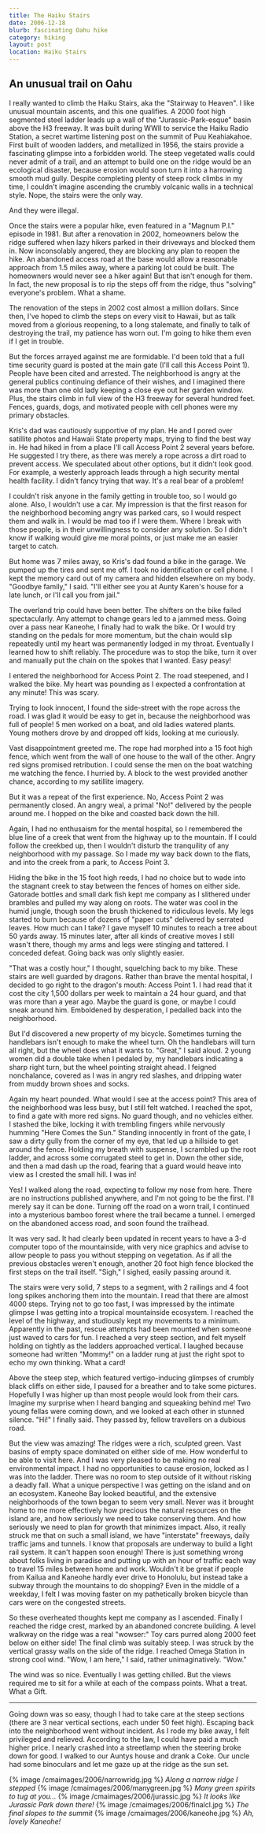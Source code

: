 ```yaml
---
title: The Haiku Stairs
date: 2006-12-18
blurb: fascinating Oahu hike
category: hiking
layout: post
location: Haiku Stairs
---
```


<h2>An unusual trail on Oahu</h2>


I really wanted to climb the Haiku Stairs, aka the "Stairway to Heaven". I like
unusual mountain ascents, and this one qualifies. A 2000 foot high segmented
steel ladder leads up a wall of the "Jurassic-Park-esque" basin above the H3
freeway. It was built during WWII to service the Haiku Radio Station, a secret
wartime listening post on the summit of Puu Keahiakahoe. First built of wooden
ladders, and metallized in 1956, the stairs provide a fascinating glimpse into a
forbidden world. The steep vegetated walls could never admit of a trail, and an
attempt to build one on the ridge would be an ecological disaster, because
erosion would soon turn it into a harrowing smooth mud gully. Despite completing
plenty of steep rock climbs in my time, I couldn't imagine ascending the crumbly
volcanic walls in a technical style. Nope, the stairs were the only way.


And they were illegal.


Once the stairs were a popular hike, even featured in a "Magnum P.I." episode in 1981. But after a renovation in 2002, homeowners below the ridge suffered when lazy hikers parked in their driveways and blocked them in. Now inconsolably angered, they are blocking any plan to reopen the hike. An abandoned access road at the base would allow a reasonable approach from 1.5 miles away, where a parking lot could be built. The homeowners would never see a hiker again! But that isn't enough for them. In fact, the new proposal is to rip the steps off from the ridge, thus "solving" everyone's problem. What a shame.


The renovation of the steps in 2002 cost almost a million dollars. Since then, I've hoped to climb the steps on every visit to Hawaii, but as talk moved from a glorious reopening, to a long stalemate, and finally to talk of destroying the trail, my patience has worn out. I'm going to hike them even if I get in trouble.


But the forces arrayed against me are formidable. I'd been told that a full time security guard is posted at the main gate (I'll call this Access Point 1). People have been cited and arrested. The neighborhood is angry at the general publics continuing defiance of their wishes, and I imagined there was more than one old lady keeping a close eye out her garden window. Plus, the stairs climb in full view of the H3 freeway for several hundred feet. Fences, guards, dogs, and motivated people with cell phones were my primary obstacles.


Kris's dad was cautiously supportive of my plan. He and I pored over satillite photos and Hawaii State property maps, trying to find the best way in. He had hiked in from a place I'll call Access Point 2 several years before. He suggested I try there, as there was merely a rope across a dirt road to prevent access. We speculated about other options, but it didn't look good. For example, a westerly approach leads through a high security mental health facility. I didn't fancy trying that way. It's a real bear of a problem!


I couldn't risk anyone in the family getting in trouble too, so I would go alone. Also, I wouldn't use a car. My impression is that the first reason for the neighborhood becoming angry was parked cars, so I would respect them and walk in. I would be mad too if I were them. Where I break with those people, is in their unwillingness to consider any solution. So I didn't know if walking would give me moral points, or just make me an easier target to catch.


But home was 7 miles away, so Kris's dad found a bike in the garage. We pumped up the tires and sent me off. I took no identification or cell phone. I kept the memory card out of my camera and hidden elsewhere on my body. "Goodbye family," I said. "I'll either see you at Aunty Karen's house for a late lunch, or I'll call you from jail."


The overland trip could have been better. The shifters on the bike failed spectacularly. Any attempt to change gears led to a jammed mess. Going over a pass near Kaneohe, I finally had to walk the bike. Or I would try standing on the pedals for more momentum, but the chain would slip repeatedly until my heart was permanently lodged in my throat. Eventually I learned how to shift reliably. The procedure was to stop the bike, turn it over and manually put the chain on the spokes that I wanted. Easy peasy!


I entered the neighborhood for Access Point 2. The road steepened, and I walked the bike. My heart was pounding as I expected a confrontation at any minute! This was scary.


Trying to look innocent, I found the side-street with the rope across the road. I was glad it would be easy to get in, because the neighborhood was full of people! 5 men worked on a boat, and old ladies watered plants. Young mothers drove by and dropped off kids, looking at me curiously.


Vast disappointment greeted me. The rope had morphed into a 15 foot high fence, which went from the wall of one house to the wall of the other. Angry red signs promised retribution. I could sense the men on the boat watching me watching the fence. I hurried by. A block to the west provided another chance, according to my satillite imagery.


But it was a repeat of the first experience. No, Access Point 2 was permanently closed. An angry weal, a primal "No!" delivered by the people around me. I hopped on the bike and coasted back down the hill.


Again, I had no enthusaism for the mental hospital, so I remembered the blue line of a creek that went from the highway up to the mountain. If I could follow the creekbed up, then I wouldn't disturb the tranquility of any neighborhood with my passage. So I made my way back down to the flats, and into the creek from a park, to Access Point 3.


Hiding the bike in the 15 foot high reeds, I had no choice but to wade into the stagnant creek to stay between the fences of homes on either side. Gatorade bottles and small dark fish kept me company as I slithered under brambles and pulled my way along on roots. The water was cool in the humid jungle, though soon the brush thickened to ridiculous levels. My legs started to burn because of dozens of "paper cuts" delivered by serrated leaves. How much can I take? I gave myself 10 minutes to reach a tree about 50 yards away. 15 minutes later, after all kinds of creative moves I still wasn't there, though my arms and legs were stinging and tattered. I conceded defeat. Going back was only slightly easier.


"That was a costly hour," I thought, squelching back to my bike. These stairs are well guarded by dragons. Rather than brave the mental hospital, I decided to go right to the dragon's mouth: Access Point 1. I had read that it cost the city 1,500 dollars per week to maintain a 24 hour guard, and that was more than a year ago. Maybe the guard is gone, or maybe I could sneak around him. Emboldened by desperation, I pedalled back into the neighborhood.


But I'd discovered a new property of my bicycle. Sometimes turning the handlebars isn't enough to make the wheel turn. Oh the handlebars will turn all right, but the wheel does what it wants to. "Great," I said aloud. 2 young women did a double take when I pedaled by, my handlebars indicating a sharp right turn, but the wheel pointing straight ahead. I feigned nonchalance, covered as I was in angry red slashes, and dripping water from muddy brown shoes and socks.


Again my heart pounded. What would I see at the access point? This area of the neighborhood was less busy, but I still felt watched. I reached the spot, to find a gate with more red signs. No guard though, and no vehicles either. I stashed the bike, locking it with trembling fingers while nervously humming "Here Comes the Sun." Standing innocently in front of the gate, I saw a dirty gully from the corner of my eye, that led up a hillside to get around the fence. Holding my breath with suspense, I scrambled up the root ladder, and across some corrugated steel to get in. Down the other side, and then a mad dash up the road, fearing that a guard would heave into view as I crested the small hill. I was in!


Yes! I walked along the road, expecting to follow my nose from here. There are no instructions published anywhere, and I'm not going to be the first. I'll merely say it can be done. Turning off the road on a worn trail, I continued into a mysterious bamboo forest where the trail became a tunnel. I emerged on the abandoned access road, and soon found the trailhead.


It was very sad. It had clearly been updated in recent years to have a 3-d computer topo of the mountainside, with very nice graphics and advise to allow people to pass you without stepping on vegetation. As if all the previous obstacles weren't enough, another 20 foot high fence blocked the first steps on the trail itself. "Sigh," I sighed, easily passing around it.


The stairs were very solid, 7 steps to a segment, with 2 railings and 4 foot long spikes anchoring them into the mountain. I read that there are almost 4000 steps. Trying not to go too fast, I was impressed by the intimate glimpse I was getting into a tropical mountainside ecosystem. I reached the level of the highway, and studiously kept my movements to a minimum. Apparently in the past, rescue attempts had been mounted when someone just waved to cars for fun. I reached a very steep section, and felt myself holding on tightly as the ladders approached vertical. I laughed because someone had written "Mommy!" on a ladder rung at just the right spot to echo my own thinking. What a card!


Above the steep step, which featured vertigo-inducing glimpses of crumbly black cliffs on either side, I paused for a breather and to take some pictures. Hopefully I was higher up than most people would look from their cars. Imagine my surprise when I heard banging and squeaking behind me! Two young fellas were coming down, and we looked at each other in stunned silence. "Hi!" I finally said. They passed by, fellow travellers on a dubious road.


But the view was amazing! The ridges were a rich, sculpted green. Vast basins of empty space dominated on either side of me. How wonderful to be able to visit here. And I was very pleased to be making no real environmental impact. I had no opportunities to cause erosion, locked as I was into the ladder. There was no room to step outside of it without risking a deadly fall. What a unique perspective I was getting on the island and on an ecosystem. Kaneohe Bay looked beautiful, and the extensive neighborhoods of the town began to seem very small. Never was it brought home to me more effectively how precious the natural resources on the island are, and how seriously we need to take conserving them. And how seriously we need to plan for growth that minimizes impact. Also, it really struck me that on such a small island, we have "interstate" freeways, daily traffic jams and tunnels. I know that proposals are underway to build a light rail system. It can't happen soon enough! There is just something wrong about folks living in paradise and putting up with an hour of traffic each way to travel 15 miles between home and work. Wouldn't it be great if people from Kailua and Kaneohe hardly ever drive to Honolulu, but instead take a subway through the mountains to do shopping? Even in the middle of a weekday, I felt I was moving faster on my pathetically broken bicycle than cars were on the congested streets.


So these overheated thoughts kept me company as I ascended. Finally I reached the ridge crest, marked by an abandoned concrete building. A level walkway on the ridge was a real "wowser:" Toy cars purred along 2000 feet below on either side! The final climb was suitably steep. I was struck by the vertical grassy walls on the side of the ridge. I reached Omega Station in strong cool wind. "Wow, I am here," I said, rather unimaginatively. "Wow."


The wind was so nice. Eventually I was getting chilled. But the views required me to sit for a while at each of the compass points. What a treat. What a Gift.


<hr>


Going down was so easy, though I had to take care at the steep sections (there are 3 near vertical sections, each under 50 feet high). Escaping back into the neighborhood went without incident. As I rode my bike away, I felt privileged and relieved. According to the law, I could have paid a much higher price. I nearly crashed into a streetlamp when the steering broke down for good. I walked to our Auntys house and drank a Coke. Our uncle had some binoculars and let me gaze up at the ridge as the sun set.

{% image /cmaimages/2006/narrowridg.jpg %}
<i>Along a narrow ridge I stepped</i>
{% image /cmaimages/2006/manygreen.jpg %}
<i>Many green spirits to tug at you...</i>
{% image /cmaimages/2006/jurassic.jpg %}
<i>It looks like Jurassic Park down there!</i>
{% image /cmaimages/2006/finalcl.jpg %}
<i>The final slopes to the summit</i>
{% image /cmaimages/2006/kaneohe.jpg %}
<i>Ah, lovely Kaneohe!</i>
